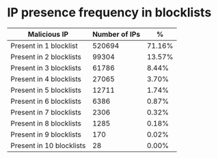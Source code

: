 # IP presence frequency in blocklists
| Malicious IP | Number of IPs | % |
|----|----|----|
| Present in 1 blocklist | 520694 | 71.16% |
| Present in 2 blocklists | 99304 | 13.57% |
| Present in 3 blocklists | 61786 | 8.44% |
| Present in 4 blocklists | 27065 | 3.70% |
| Present in 5 blocklists | 12711 | 1.74% |
| Present in 6 blocklists | 6386 | 0.87% |
| Present in 7 blocklists | 2306 | 0.32% |
| Present in 8 blocklists | 1285 | 0.18% |
| Present in 9 blocklists | 170 | 0.02% |
| Present in 10 blocklists | 28 | 0.00% |
